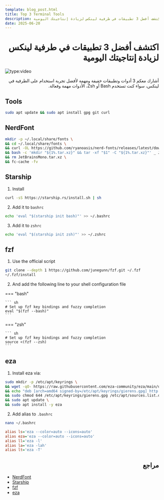 ```yaml
---
template: blog_post.html
title: Top 3 Terminal Tools
description: اكتشف أفضل 3 تطبيقات في طرفية لينكس لزيادة إنتاجيتك اليومية
date: 2025-06-20
---
```


# <div dir="rtl">اكتشف أفضل 3 تطبيقات في طرفية لينكس لزيادة إنتاجيتك اليومية</div>

![type:video](https://www.youtube.com/embed/eVfYJ1AspMg)

<div dir="rtl">
أشارك معكم 3 أدوات وتطبيقات خفيفة ومهمة لأفضل تجربة استخدام على الطرفية في لينكس، سواء كنت تستخدم Bash أو Zsh، الأدوات مهمة وفعالة.
</div>

<p hidden>#more</p>

## Tools

```sh
sudo apt update && sudo apt install gpg git curl
```

## NerdFont

```sh
mkdir -p ~/.local/share/fonts \
&& cd ~/.local/share/fonts \
&& curl -OL https://github.com/ryanoasis/nerd-fonts/releases/latest/download/JetBrainsMono.tar.xz \
&& bash -c 'mkdir "${1%.tar.xz}" && tar -xf "$1" -C "${1%.tar.xz}"' _ JetBrainsMono.tar.xz \
&& rm JetBrainsMono.tar.xz \
&& fc-cache -fv
```

## Starship

1. Install
```sh
curl -sS https://starship.rs/install.sh | sh
```

2. Add it to `bashrc`
```sh
echo 'eval "$(starship init bash)"' >> ~/.bashrc
```

3. Add it to `zshrc`
```sh
echo 'eval "$(starship init zsh)"' >> ~/.zshrc
```

## fzf

1. Use the official script
```sh
git clone --depth 1 https://github.com/junegunn/fzf.git ~/.fzf
~/.fzf/install
```

2. And add the following line to your shell configuration file

=== "bash"

    ``` sh
    # Set up fzf key bindings and fuzzy completion
    eval "$(fzf --bash)"
    ```

=== "zsh"

    ``` sh
    # Set up fzf key bindings and fuzzy completion
    source <(fzf --zsh)
    ```

## eza

1. Install eza via:
```sh
sudo mkdir -p /etc/apt/keyrings \
&& wget -qO- https://raw.githubusercontent.com/eza-community/eza/main/deb.asc | sudo gpg --dearmor -o /etc/apt/keyrings/gierens.gpg \
&& echo "deb [arch=amd64 signed-by=/etc/apt/keyrings/gierens.gpg] http://deb.gierens.de stable main" | sudo tee /etc/apt/sources.list.d/gierens.list \
&& sudo chmod 644 /etc/apt/keyrings/gierens.gpg /etc/apt/sources.list.d/gierens.list \
&& sudo apt update \
&& sudo apt install -y eza
```

2. Add alias to `.bashrc`

```sh
nano ~/.bashrc
```

``` ini title="~/.bashrc"
alias ls='eza --color=auto --icons=auto'
alias eza='eza --color=auto --icons=auto'
alias ll='eza -l'
alias la='eza -lah'
alias lt='eza -T'
```

## <div dir="rtl">مراجع</div>

- [NerdFont](https://github.com/ryanoasis/nerd-fonts)
- [Starship](https://github.com/starship/starship)
- [fzf](https://github.com/junegunn/fzf)
- [eza](https://github.com/eza-community/eza)